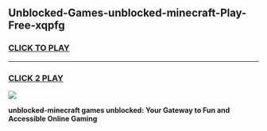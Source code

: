 
## Unblocked-Games-unblocked-minecraft-Play-Free-xqpfg
<h3>
<a href="https://premium76.site?title=unblocked-minecraft&ref=18A1">CLICK TO PLAY</a></h3>
<hr>

<h3>
<a href="https://premium76.site?title=unblocked-minecraft&ref=18A1">CLICK 2 PLAY</a>
  
</h3>

<a href="https://premium76.site?title=unblocked-minecraft&ref=18A1"><img src="https://clearcache.store/games.png"></a>


**unblocked-minecraft games unblocked: Your Gateway to Fun and Accessible Online Gaming**
